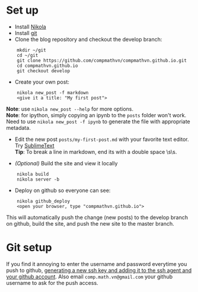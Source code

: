 <!-- 
.. title: Blog instructions
.. slug: blog-instructions
.. date: 2016-02-22 02:20:00 UTC-05:00
.. tags: 
.. category: 
.. link: 
.. description: 
.. type: text
-->

# Set up
- Install [Nikola](https://getnikola.com/)
- Install [git](https://desktop.github.com/)
- Clone the blog repository and checkout the develop branch:
```
    mkdir ~/git
    cd ~/git
    git clone https://github.com/compmathvn/compmathvn.github.io.git
    cd compmathvn.github.io
    git checkout develop
```
- Create your own post:  
```
    nikola new_post -f markdown
    <give it a title: "My first post">
```
__Note__: use ```nikola new_post --help``` for more options.  
__Note__: for ipython, simply copying an ipynb to the ```posts``` folder won't work. Need to use ```nikola new_post -f ipynb``` to generate the file with appropriate metadata.
<!-- TEASER_END -->

- Edit the new post ```posts/my-first-post.md``` with your favorite text editor. Try [SublimeText](https://www.sublimetext.com/)  
__Tip__: To break a line in markdown, end its with a double space \s\s.

- *(Optional)* Build the site and view it locally
```
    nikola build
    nikola server -b
```
- Deploy on github so everyone can see:
```
    nikola github_deploy
    <open your browser, type "compmathvn.github.io">
```
This will automatically push the change (new posts) to the develop branch on github, build the site, and push the new site to the master branch.

# Git setup
If you find it annoying to enter the username and password everytime you push to github, [generating a new ssh key and adding it to the ssh agent and your github account](https://help.github.com/articles/generating-a-new-ssh-key-and-adding-it-to-the-ssh-agent/). Also email ```comp.math.vn@gmail.com``` your github username to ask for the push access.

